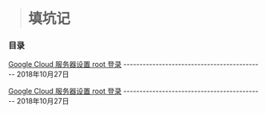 > # 填坑记
### 目录

[Google Cloud 服务器设置 root 登录](https://github.com/brownliu/Blog/issues/1)  --------------------------------------------  2018年10月27日

[Google Cloud 服务器设置 root 登录](https://github.com/brownliu/Blog/issues/1)  --------------------------------------------  2018年10月27日
